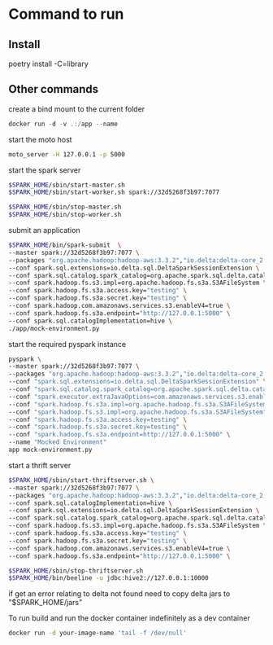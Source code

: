 # Command to run

## Install

poetry install -C=library

## Other commands

create a bind mount to the current folder

```powershell
docker run -d -v .:/app --name
```

start the moto host

```bash
moto_server -H 127.0.0.1 -p 5000
```

start the spark server

```bash
$SPARK_HOME/sbin/start-master.sh
$SPARK_HOME/sbin/start-worker.sh spark://32d5268f3b97:7077

$SPARK_HOME/sbin/stop-master.sh
$SPARK_HOME/sbin/stop-worker.sh
```

submit an application

```bash
$SPARK_HOME/bin/spark-submit  \
--master spark://32d5268f3b97:7077 \
--packages "org.apache.hadoop:hadoop-aws:3.3.2","io.delta:delta-core_2.12:2.4.0" \
--conf spark.sql.extensions=io.delta.sql.DeltaSparkSessionExtension \
--conf spark.sql.catalog.spark_catalog=org.apache.spark.sql.delta.catalog.DeltaCatalog \
--conf spark.hadoop.fs.s3.impl=org.apache.hadoop.fs.s3a.S3AFileSystem \
--conf spark.hadoop.fs.s3a.access.key="testing" \
--conf spark.hadoop.fs.s3a.secret.key="testing" \
--conf spark.hadoop.com.amazonaws.services.s3.enableV4=true \
--conf spark.hadoop.fs.s3a.endpoint="http://127.0.0.1:5000" \
--conf spark.sql.catalogImplementation=hive \
./app/mock-environment.py
```

start the required pyspark instance

```bash
pyspark \
--master spark://32d5268f3b97:7077 \
--packages "org.apache.hadoop:hadoop-aws:3.3.2","io.delta:delta-core_2.12:2.4.0" \
--conf "spark.sql.extensions=io.delta.sql.DeltaSparkSessionExtension" \
--conf "spark.sql.catalog.spark_catalog=org.apache.spark.sql.delta.catalog.DeltaCatalog" \
--conf "spark.executor.extraJavaOptions=com.amazonaws.services.s3.enableV4=true" \
--conf "spark.hadoop.fs.s3a.impl=org.apache.hadoop.fs.s3a.S3AFileSystem" \
--conf "spark.hadoop.fs.s3.impl=org.apache.hadoop.fs.s3a.S3AFileSystem" \
--conf "spark.hadoop.fs.s3a.access.key=testing" \
--conf "spark.hadoop.fs.s3a.secret.key=testing" \
--conf "spark.hadoop.fs.s3a.endpoint=http://127.0.0.1:5000" \
--name "Mocked Environment"
app mock-environment.py
```

start a thrift server

```bash
$SPARK_HOME/sbin/start-thriftserver.sh \
--master spark://32d5268f3b97:7077 \
--packages "org.apache.hadoop:hadoop-aws:3.3.2","io.delta:delta-core_2.12:2.4.0" \
--conf spark.sql.catalogImplementation=hive \
--conf spark.sql.extensions=io.delta.sql.DeltaSparkSessionExtension \
--conf spark.sql.catalog.spark_catalog=org.apache.spark.sql.delta.catalog.DeltaCatalog \
--conf spark.hadoop.fs.s3.impl=org.apache.hadoop.fs.s3a.S3AFileSystem \
--conf spark.hadoop.fs.s3a.access.key="testing" \
--conf spark.hadoop.fs.s3a.secret.key="testing" \
--conf spark.hadoop.com.amazonaws.services.s3.enableV4=true \
--conf spark.hadoop.fs.s3a.endpoint="http://127.0.0.1:5000" \

$SPARK_HOME/sbin/stop-thriftserver.sh
$SPARK_HOME/bin/beeline -u jdbc:hive2://127.0.0.1:10000
```

if get an error relating to delta not found need to copy delta jars to "$SPARK_HOME/jars"

To run build and run the docker container indefinitely as a dev container

```bash
docker run -d your-image-name 'tail -f /dev/null'
```
